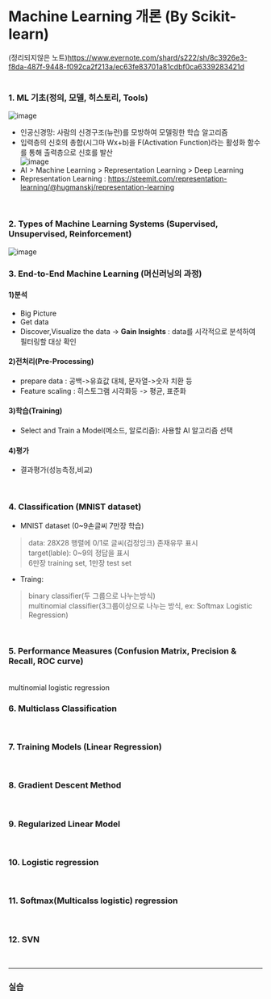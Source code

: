 # Machine Learning 개론 (By Scikit-learn)
  
(정리되지않은 노트)https://www.evernote.com/shard/s222/sh/8c3926e3-f8da-487f-9448-f092ca2f213a/ec63fe83701a81cdbf0ca6339283421d  
<br>

### 1. ML 기초(정의, 모델, 히스토리, Tools)  
![image](https://user-images.githubusercontent.com/45334819/61990761-a363b080-b081-11e9-8449-fc4c43e29191.png)  
- 인공신경망: 사람의 신경구조(뉴런)를 모방하여 모델링한 학습 알고리즘  
- 입력층의 신호의 총합(시그마 Wx+b)을 F(Activation Function)라는 활성화 함수를 통해 출력층으로 신호를 발산  
![image](https://user-images.githubusercontent.com/45334819/61990853-06097c00-b083-11e9-917b-a74ae8829b8d.png)  
- AI > Machine Learning > Representation Learning > Deep Learning
- Representation Learning : https://steemit.com/representation-learning/@hugmanskj/representation-learning  
<br>

### 2. Types of Machine Learning Systems (Supervised, Unsupervised, Reinforcement)   
![image](https://user-images.githubusercontent.com/45334819/61990966-db202780-b084-11e9-98ff-e36130d6a8eb.png)
<br>

### 3. End-to-End Machine Learning (머신러닝의 과정)
#### 1)분석
- Big Picture
- Get data
- Discover,Visualize the data -> <b>Gain Insights</b> : data를 시각적으로 분석하여 필터링할 대상 확인  
#### 2)전처리(Pre-Processing)
- prepare data : 공백->유효값 대체, 문자열->숫자 치환 등
- Feature scaling : 히스토그램 시각화등 -> 평균, 표준화
#### 3)학습(Training)
- Select and Train a Model(메소드, 알로리즘): 사용할 AI 알고리즘 선택
#### 4)평가
- 결과평가(성능측정,비교)
<br>

### 4. Classification (MNIST dataset)    
- MNIST dataset (0~9손글씨 7만장 학습)  
> data: 28X28 행렬에 0/1로 글씨(검정잉크) 존재유무 표시  
> target(lable): 0~9의 정답을 표시  
> 6만장 training set, 1만장 test set 
- Traing: 
> binary classifier(두 그룹으로 나누는방식)  
> multinomial classifier(3그룹이상으로 나누는 방식, ex: Softmax Logistic Regression)  
<br>

### 5. Performance Measures (Confusion Matrix, Precision & Recall, ROC curve)  
<br>multinomial logistic regression

### 6. Multiclass Classification
<br>

### 7. Training Models (Linear Regression)
<br>

### 8. Gradient Descent Method
<br>

### 9. Regularized Linear Model
<br>

### 10. Logistic regression
<br>

### 11. Softmax(Multicalss logistic) regression
<br>

### 12. SVN
<br>

<hr>

### 실습  
